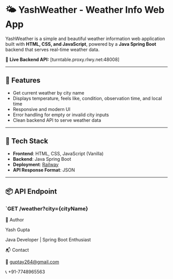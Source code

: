 # 🌤 YashWeather - Weather Info Web App

YashWeather is a simple and beautiful weather information web application built with **HTML, CSS, and JavaScript**, powered by a **Java Spring Boot** backend that serves real-time weather data.

🔗 **Live Backend API:**  [turntable.proxy.rlwy.net:48008]

---

## 🚀 Features

- Get current weather by city name
- Displays temperature, feels like, condition, observation time, and local time
- Responsive and modern UI
- Error handling for empty or invalid city inputs
- Clean backend API to serve weather data

---

## 🧠 Tech Stack

- **Frontend**: HTML, CSS, JavaScript (Vanilla)
- **Backend**: Java Spring Boot
- **Deployment**: [Railway](https://railway.app)
- **API Response Format**: JSON

---

## 📦 API Endpoint

### `GET /weather?city={cityName}

🙌 Author

Yash Gupta

Java Developer | Spring Boot Enthusiast

📬 Contact

📧 guptay264@gmail.com

📞 +91-7748965563

